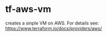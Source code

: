 # tf-aws-vm
creates a sinple VM on AWS. 
For details see: https://www.terraform.io/docs/providers/aws/
